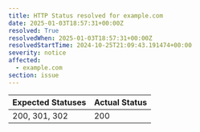 ```yaml
---
title: HTTP Status resolved for example.com
date: 2025-01-03T18:57:31+00:00Z
resolved: True
resolvedWhen: 2025-01-03T18:57:31+00:00Z
resolvedStartTime: 2024-10-25T21:09:43.191474+00:00
severity: notice
affected:
  - example.com
section: issue
---
```


| Expected Statuses | Actual Status  |
|-------------------|----------------|
| 200, 301, 302 | 200 |
